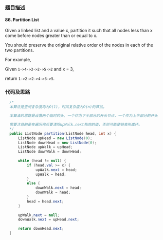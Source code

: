 ### 题目描述

#### 86. Partition List

Given a linked list and a value x, partition it such that all nodes less than x come before nodes greater than or equal to x.

You should preserve the original relative order of the nodes in each of the two partitions.

For example,

Given `1->4->3->2->5->2` and x = 3,

return `1->2->2->4->3->5`.

### 代码及思路

```java
  /*
  本算法是空间复杂度均为O(1)，时间复杂度为O(n)的算法。

  本算法的思路是设置两个临时的头，一个作为下半部分的开头节点，一个作为上半部分的开头节点。

  需要注意的是在遍历完后要清除upWalk.next指向的值，否则可能使链表形成环。
  */
  public ListNode partition(ListNode head, int x) {
      ListNode upHead = new ListNode(0);
      ListNode downHead = new ListNode(0);
      ListNode upWalk = upHead;
      ListNode downWalk = downHead;
              
      while (head != null) {
          if (head.val >= x) {
              upWalk.next = head;
              upWalk = head;
          }
          else {
              downWalk.next = head;
              downWalk = head;
          }
          head = head.next;
      }
      
      upWalk.next = null;
      downWalk.next = upHead.next;
      
      return downHead.next;
  }
```